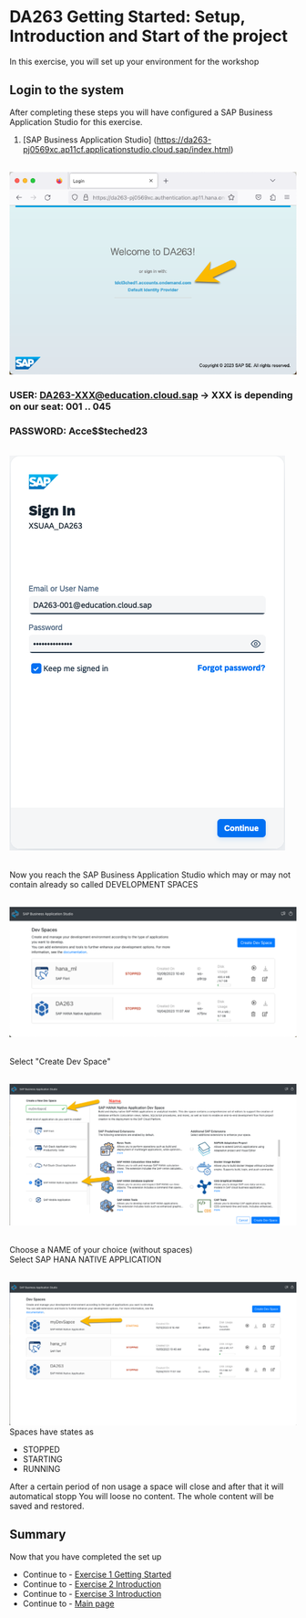 # DA263 Getting Started: Setup, Introduction and Start of the project
In this exercise, you will set up your environment for the workshop

## Login to the system

After completing these steps you will have configured a SAP Business Application Studio for this exercise.

1.	[SAP Business Application Studio] (https://da263-pj0569xc.ap11cf.applicationstudio.cloud.sap/index.html)

<br>![](/Exercises_Content/9_0_HC_Intro/IMAGES_DA263/LoginScreen.png)

### USER:       DA263-XXX@education.cloud.sap    -> XXX is depending on our seat: 001 .. 045
### PASSWORD:   Acce$$teched23

<BR> ![](/Exercises_Content/9_0_HC_Intro/IMAGES_DA263/Credentials.png)

<BR> Now you reach the SAP Business Application Studio which may or may not contain already so called DEVELOPMENT SPACES

<BR> ![](/Exercises_Content/9_0_HC_Intro/IMAGES_DA263/DEV_SPACE_NEW.png)

<BR> Select "Create Dev Space"

<BR> ![](/Exercises_Content/9_0_HC_Intro/IMAGES_DA263/MyDevSpace.png)

<BR> Choose a NAME of your choice (without spaces)
<BR> Select SAP HANA NATIVE APPLICATION

<BR> ![](/Exercises_Content/9_0_HC_Intro/IMAGES_DA263/MyDevSpaceStart.png)
<BR> Spaces have states as

 - STOPPED
 - STARTING
 - RUNNING

 After a certain period of non usage a space will close and after that it will automatical stopp
You will loose no content. The whole content will be saved and restored.


## Summary

Now that you have completed the set up

- Continue to - [Exercise 1 Getting Started](/Exercises_Content/9_0_HC_Intro/1_BAS_Getting_Started.md)
- Continue to - [Exercise 2 Introduction](/Exercises_Content/9_0_HC_Intro/2_BAS_Introduction.md)
- Continue to - [Exercise 3 Introduction](/Exercises_Content/9_0_HC_Intro/3_Start_our_project.md)
- Continue to - [Main page](../../README.md)
